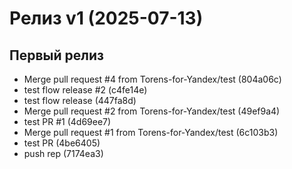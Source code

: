 # Релиз v1 (2025-07-13)

## Первый релиз
- Merge pull request #4 from Torens-for-Yandex/test (804a06c)
- test flow release #2 (c4fe14e)
- test flow release (447fa8d)
- Merge pull request #2 from Torens-for-Yandex/test (49ef9a4)
- test PR #1 (4d69ee7)
- Merge pull request #1 from Torens-for-Yandex/test (6c103b3)
- test PR (4be6405)
- push rep (7174ea3)
